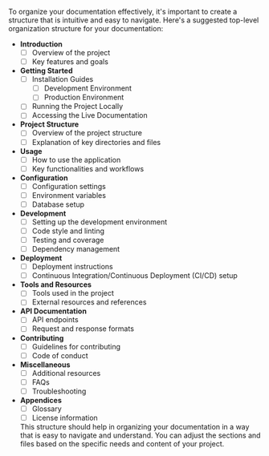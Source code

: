 To organize your documentation effectively, it's important to create a structure that is intuitive and easy to navigate. Here's a suggested top-level organization structure for your documentation:


- **Introduction**
  - [ ] Overview of the project
  - [ ] Key features and goals

- **Getting Started**
  - [ ] Installation Guides
    - [ ] Development Environment
    - [ ] Production Environment
  - [ ] Running the Project Locally
  - [ ] Accessing the Live Documentation

- **Project Structure**
  - [ ] Overview of the project structure
  - [ ] Explanation of key directories and files

- **Usage**
  - [ ] How to use the application
  - [ ] Key functionalities and workflows

- **Configuration**
  - [ ] Configuration settings
  - [ ] Environment variables
  - [ ] Database setup

- **Development**
  - [ ] Setting up the development environment
  - [ ] Code style and linting
  - [ ] Testing and coverage
  - [ ] Dependency management

- **Deployment**
  - [ ] Deployment instructions
  - [ ] Continuous Integration/Continuous Deployment (CI/CD) setup

- **Tools and Resources**
  - [ ] Tools used in the project
  - [ ] External resources and references

- **API Documentation**
  - [ ] API endpoints
  - [ ] Request and response formats

- **Contributing**
  - [ ] Guidelines for contributing
  - [ ] Code of conduct

- **Miscellaneous**
  - [ ] Additional resources
  - [ ] FAQs
  - [ ] Troubleshooting

- **Appendices**
  - [ ] Glossary
  - [ ] License information

  This structure should help in organizing your documentation in a way that is easy to navigate and understand. You can adjust the sections and files based on the specific needs and content of your project.